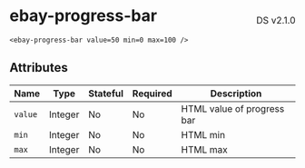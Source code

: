 <h1 style='display: flex; justify-content: space-between; align-items: center;'>
    <span>
        ebay-progress-bar
    </span>
    <span style='font-weight: normal; font-size: medium; margin-bottom: -15px;'>
        DS v2.1.0
    </span>
</h1>

```marko
<ebay-progress-bar value=50 min=0 max=100 />
```

## Attributes

Name | Type | Stateful | Required | Description
--- | --- | ---- | --- | ---
`value` | Integer | No | No | HTML value of progress bar
`min` | Integer | No | No | HTML min
`max` | Integer | No | No | HTML max
